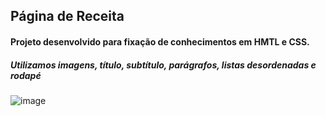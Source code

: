 ## Página de Receita

#### Projeto desenvolvido para fixação de conhecimentos em HMTL e CSS.

##### Utilizamos imagens, título, subtítulo, parágrafos, listas desordenadas e rodapé

![image](https://github.com/Andrea-Santos20/-recipe-page/assets/71380725/68f55d9f-6f61-4eeb-843b-19a0ecb9e29f)
